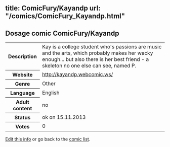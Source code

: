 title: ComicFury/Kayandp
url: "/comics/ComicFury_Kayandp.html"
---
Dosage comic ComicFury/Kayandp
-----------------------------------------

<p id="msg"></p>
<script type="text/javascript">
if (window.location.search === '?edit_info_mail=sent_ok') {
  var elem = document.getElementById("msg");
  elem.innerHTML = 'Edited information sucessfully sent for review, which is usually done daily. Thanks!';
  elem.className = 'ok';
}
</script>
<table class="comicinfo">
<tr>
<th>Description</th><td>Kay is a college student who's passions are music and the arts, which probably makes her wacky enough... but also there is her best friend - a skeleton no one else can see, named P.</td>
</tr>
<tr>
<th>Website</th><td><a href="http://kayandp.webcomic.ws/">http://kayandp.webcomic.ws/</a></td>
</tr>
<tr>
<th>Genre</th><td>Other</td>
</tr>
<tr>
<th>Language</th><td>English</td>
</tr>
<tr>
<th>Adult content</th><td>no</td>
</tr>
<tr>
<th>Status</th><td>ok on 15.11.2013</td>
</tr>
<tr>
<th>Votes</th><td>0</td>
</tr>
</table>

[Edit this info](ComicFury_Kayandp_edit.html) or go back to the [comic list](../comic-index.html).
